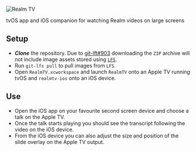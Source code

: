 ![Realm TV](https://media.githubusercontent.com/media/flufff42/RealmTV/master/Asset%20Sources/App%20Icons/Realm%20TV%20Top%20Shelf.png)

tvOS app and iOS companion for watching Realm videos on large screens

## Setup

- _**Clone**_ the repository. Due to [git-lft#903](https://github.com/github/git-lfs/issues/903) downloading the `ZIP` archive will not include image assets stored using [`LFS`](https://git-lfs.github.com).
- Run `git-lfs pull` to pull images from `LFS`.
- Open `RealmTV.xcworkspace` and launch `RealmTV` onto an Apple TV running tvOS and `realmtv-ios` onto an iOS device.

## Use
- Open the iOS app on your favourite second screen device and choose a talk on the Apple TV.
- Once the talk starts playing you should see the transcript following the video on the iOS device.
- From the iOS device you can also adjust the size and position of the slide overlay on the Apple TV output.
